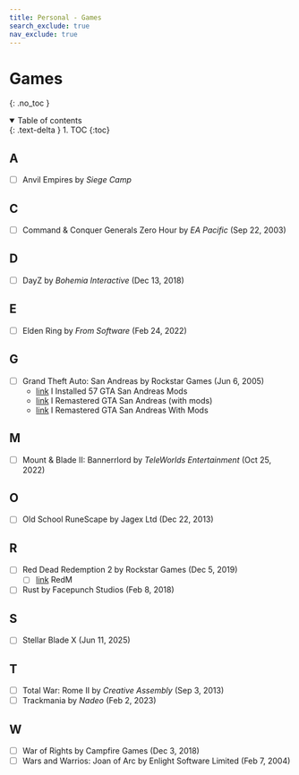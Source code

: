 ```yaml
---
title: Personal - Games
search_exclude: true
nav_exclude: true
---
```


<!-- prettier-ignore-start -->
# Games
{: .no_toc }

<details open markdown="block">
  <summary>
    Table of contents
  </summary>
  {: .text-delta }
1. TOC
{:toc}
</details>

<!-- prettier-ignore-end -->

## A

-   [ ] Anvil Empires by _Siege Camp_

## C

-   [ ] Command & Conquer Generals Zero Hour by _EA Pacific_ (Sep 22, 2003)

## D

-   [ ] DayZ by _Bohemia Interactive_ (Dec 13, 2018)

## E

-   [ ] Elden Ring by _From Software_ (Feb 24, 2022)

## G

-   [ ] Grand Theft Auto: San Andreas by Rockstar Games (Jun 6, 2005)
    -   [link](https://www.youtube.com/watch?v=B5relHf21lo) I Installed 57 GTA San Andreas Mods
    -   [link](https://www.youtube.com/watch?v=utVIt6-K9R4) I Remastered GTA San Andreas (with mods)
    -   [link](https://www.youtube.com/watch?v=PsSHfy50m1o) I Remastered GTA San Andreas With Mods

## M

-   [ ] Mount & Blade II: Bannerrlord by _TeleWorlds Entertainment_ (Oct 25, 2022)

## O

-   [ ] Old School RuneScape by Jagex Ltd (Dec 22, 2013)

## R

-   [ ] Red Dead Redemption 2 by Rockstar Games (Dec 5, 2019)
    -   [ ] [link](https://redm.net/) RedM
-   [ ] Rust by Facepunch Studios (Feb 8, 2018)

## S

-   [ ] Stellar Blade X (Jun 11, 2025)

## T

-   [ ] Total War: Rome II by _Creative Assembly_ (Sep 3, 2013)
-   [ ] Trackmania by _Nadeo_ (Feb 2, 2023)

## W

-   [ ] War of Rights by Campfire Games (Dec 3, 2018)
-   [ ] Wars and Warrios: Joan of Arc by Enlight Software Limited (Feb 7, 2004)
